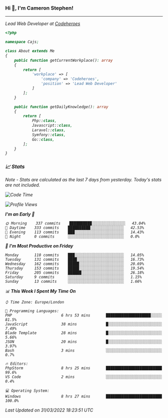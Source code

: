 ### Hi 👋, I'm Cameron Stephen!
<hr>
<p><em>Lead Web Developer at <a href="https://codeheroes.co.uk">Codeheroes</a></p>


```php
<?php

namespace Cajs;

class About extends Me
{
    public function getCurrentWorkplace(): array
    {
        return [
            'workplace' => [
                'company' => 'Codeheroes',
                'position' => 'Lead Web Developer'
            ]
        ];
    }

    public function getDailyKnowledge(): array
    {
        return [
            Php::class,
            Javascript::class,
            Laravel::class,
            Symfony::class,
            Go::class,
        ];
    }
}
```

### 📈 Stats
<p><em>Note - Stats are calculated as the last 7 days from yesterday. Today's stats are not included.</em></p>


<!--START_SECTION:waka-->
![Code Time](http://img.shields.io/badge/Code%20Time-2%2C766%20hrs%206%20mins-blue)

![Profile Views](http://img.shields.io/badge/Profile%20Views-0-blue)

**I'm an Early 🐤** 

```text
🌞 Morning    337 commits    ██████████░░░░░░░░░░░░░░░   43.04% 
🌆 Daytime    333 commits    ██████████░░░░░░░░░░░░░░░   42.53% 
🌃 Evening    113 commits    ███░░░░░░░░░░░░░░░░░░░░░░   14.43% 
🌙 Night      0 commits      ░░░░░░░░░░░░░░░░░░░░░░░░░   0.0%

```
📅 **I'm Most Productive on Friday** 

```text
Monday       110 commits    ███░░░░░░░░░░░░░░░░░░░░░░   14.05% 
Tuesday      131 commits    ████░░░░░░░░░░░░░░░░░░░░░   16.73% 
Wednesday    162 commits    █████░░░░░░░░░░░░░░░░░░░░   20.69% 
Thursday     153 commits    █████░░░░░░░░░░░░░░░░░░░░   19.54% 
Friday       205 commits    ██████░░░░░░░░░░░░░░░░░░░   26.18% 
Saturday     9 commits      ░░░░░░░░░░░░░░░░░░░░░░░░░   1.15% 
Sunday       13 commits     ░░░░░░░░░░░░░░░░░░░░░░░░░   1.66%

```


📊 **This Week I Spent My Time On** 

```text
⌚︎ Time Zone: Europe/London

💬 Programming Languages: 
PHP                      6 hrs 53 mins       ████████████████████░░░░░   81.5% 
JavaScript               38 mins             █░░░░░░░░░░░░░░░░░░░░░░░░   7.49% 
Blade Template           28 mins             █░░░░░░░░░░░░░░░░░░░░░░░░   5.66% 
JSON                     20 mins             █░░░░░░░░░░░░░░░░░░░░░░░░   3.97% 
Bash                     3 mins              ░░░░░░░░░░░░░░░░░░░░░░░░░   0.7%

🔥 Editors: 
PhpStorm                 8 hrs 25 mins       █████████████████████████   99.6% 
VS Code                  2 mins              ░░░░░░░░░░░░░░░░░░░░░░░░░   0.4%

💻 Operating System: 
Windows                  8 hrs 27 mins       █████████████████████████   100.0%

```


 Last Updated on 31/03/2022 18:23:51 UTC
<!--END_SECTION:waka-->

